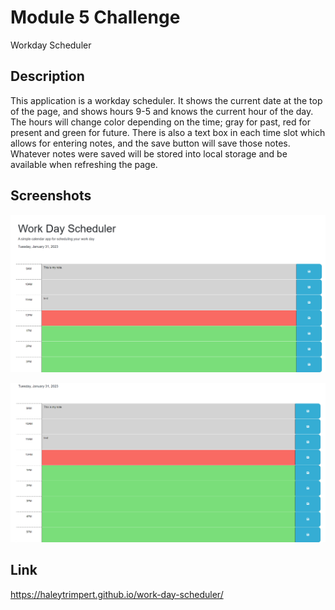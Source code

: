 # Module 5 Challenge
Workday Scheduler

## Description

This application is a workday scheduler. It shows the current date at the top of the page, and shows hours 9-5 and knows the current hour of the day. The hours will change color depending on the time; gray for past, red for present and green for future. There is also a text box in each time slot which allows for entering notes, and the save button will save those notes. Whatever notes were saved will be stored into local storage and be available when refreshing the page.

## Screenshots

![Picture 1](./Assets/../pictures/Screenshot1.png)

![Picture 2](./Assets/../pictures/Screenshot2.png)


## Link
https://haleytrimpert.github.io/work-day-scheduler/